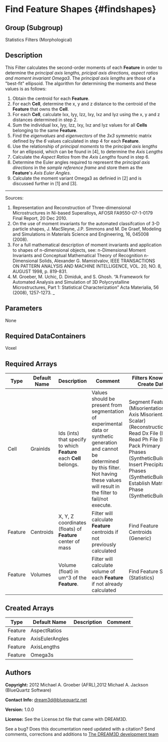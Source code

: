 Find Feature Shapes {#findshapes}
======

## Group (Subgroup) ##
Statistics Filters (Morphological)

## Description ##
This Filter calculates the second-order moments of each **Feature** in order to determine the *principal axis lengths, pricipal axis directions, aspect ratios and moment invariant Omega3*.  The *principal axis lengths* are those of a "best-fit" ellipsoid.  The algorithm for determining the moments and these values is as follows:

1. Obtain the centroid for each **Feature**.
2. For each **Cell**, determine the x, y and z distance to the centroid of the **Feature** that owns the **Cell**.
3. For each **Cell**, calculate Ixx, Iyy, Izz, Ixy, Ixz and Iyz using the x, y and z distances determined in step 2.
4. Sum the individual Ixx, Iyy, Izz, Ixy, Ixz and Iyz values for all **Cells** belonging to the same **Feature**.
5. Find the *eigenvalues* and *eigenvectors* of the *3x3* symmetric matrix defined by the *6* values calculated in step 4 for each **Feature**.
6. Use the relationship of *principal moments* to the *principal axis lengths* for an ellipsoid, which can be found in [4], to determine the *Axis Lengths*
7. Calculate the *Aspect Ratios* from the *Axis Lengths* found in step 6.
8. Determine the Euler angles required to represent the *principal axis directions* in the *sample reference frame* and store them as the **Feature**'s *Axis Euler Angles*.
9. Calculate the moment variant Omega3 as definied in [2] and is discussed further in [1] and [3].


------------
Sources: 

1. Representation and Reconstruction of Three-dimensional
Microstructures in Ni-based Superalloys, AFOSR FA9550-07-1-0179 Final Report, 20 Dec 2010.
2. On the use of moment invariants for the automated classifcation of 3-D particle shapes, J.
MacSleyne, J.P. Simmons and M. De Graef, Modeling and Simulations in Materials Science
and Engineering, 16, 045008 (2008). 
3.   For a full mathematical description of moment invariants and application to shapes of n-dimensional objects, see:
n-Dimensional Moment Invariants and
Conceptual Mathematical Theory of
Recognition n-Dimensional Solids,
Alexander G. Mamistvalov, IEEE TRANSACTIONS ON PATTERN ANALYSIS AND MACHINE INTELLIGENCE, VOL. 20, NO. 8, AUGUST 1998, p. 819-831.
4. M. Groeber, M. Uchic, D. Dimiduk, and S. Ghosh. “A Framework for Automated Analysis and Simulation of 3D Polycrystalline Microstructures, Part 1: Statistical Characterization” Acta Materialia, 56 (2008), 1257-1273. 
_


## Parameters ##
None

## Required DataContainers ##
Voxel

## Required Arrays ##

| Type | Default Name | Description | Comment | Filters Known to Create Data |
|------|--------------|-------------|---------|-----|
| Cell | GrainIds | Ids (ints) that specify to which **Feature** each **Cell** belongs. | Values should be present from segmentation of experimental data or synthetic generation and cannot be determined by this filter. Not having these values will result in the filter to fail/not execute. | Segment Features (Misorientation, C-Axis Misorientation, Scalar) (Reconstruction), Read Dx File (IO), Read Ph File (IO), Pack Primary Phases (SyntheticBuilding), Insert Precipitate Phases (SyntheticBuilding), Establish Matrix Phase (SyntheticBuilding) |
| Feature | Centroids | X, Y, Z coordinates (floats) of **Feature** center of mass | Filter will calculate **Feature** centroids if not previously calculated | Find Feature Centroids (Generic) |
| Feature | Volumes | Volume (float) in um^3 of the **Feature**. | Filter will calculate volume of each **Feature** if not already calculated | Find Feature Sizes (Statistics) | 

## Created Arrays ##

| Type | Default Name | Description | Comment |
|------|--------------|-------------|---------|
| Feature | AspectRatios |  |  |
| Feature | AxisEulerAngles |  |  |
| Feature | AxisLengths |  |  |
| Feature | Omega3s |  |  |

## Authors ##

**Copyright:** 2012 Michael A. Groeber (AFRL),2012 Michael A. Jackson (BlueQuartz Software)

**Contact Info:** dream3d@bluequartz.net

**Version:** 1.0.0

**License:**  See the License.txt file that came with DREAM3D.




See a bug? Does this documentation need updated with a citation? Send comments, corrections and additions to [The DREAM3D development team](mailto:dream3d@bluequartz.net?subject=Documentation%20Correction)

